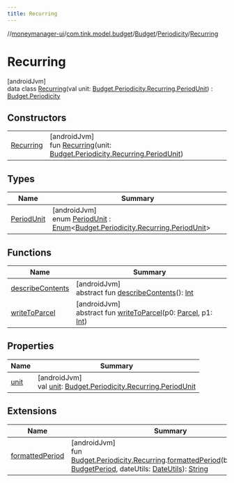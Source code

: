 ```yaml
---
title: Recurring
---
```

//[moneymanager-ui](../../../../../index.html)/[com.tink.model.budget](../../../index.html)/[Budget](../../index.html)/[Periodicity](../index.html)/[Recurring](index.html)



# Recurring



[androidJvm]\
data class [Recurring](index.html)(val unit: [Budget.Periodicity.Recurring.PeriodUnit](-period-unit/index.html)) : [Budget.Periodicity](../index.html)



## Constructors


| | |
|---|---|
| [Recurring](-recurring.html) | [androidJvm]<br>fun [Recurring](-recurring.html)(unit: [Budget.Periodicity.Recurring.PeriodUnit](-period-unit/index.html)) |


## Types


| Name | Summary |
|---|---|
| [PeriodUnit](-period-unit/index.html) | [androidJvm]<br>enum [PeriodUnit](-period-unit/index.html) : [Enum](https://kotlinlang.org/api/latest/jvm/stdlib/kotlin/-enum/index.html)&lt;[Budget.Periodicity.Recurring.PeriodUnit](-period-unit/index.html)&gt; |


## Functions


| Name | Summary |
|---|---|
| [describeContents](../../../../com.tink.service.provider/-provider-filter/index.html#-1578325224%2FFunctions%2F1000845458) | [androidJvm]<br>abstract fun [describeContents](../../../../com.tink.service.provider/-provider-filter/index.html#-1578325224%2FFunctions%2F1000845458)(): [Int](https://kotlinlang.org/api/latest/jvm/stdlib/kotlin/-int/index.html) |
| [writeToParcel](../../../../com.tink.service.provider/-provider-filter/index.html#-1754457655%2FFunctions%2F1000845458) | [androidJvm]<br>abstract fun [writeToParcel](../../../../com.tink.service.provider/-provider-filter/index.html#-1754457655%2FFunctions%2F1000845458)(p0: [Parcel](https://developer.android.com/reference/kotlin/android/os/Parcel.html), p1: [Int](https://kotlinlang.org/api/latest/jvm/stdlib/kotlin/-int/index.html)) |


## Properties


| Name | Summary |
|---|---|
| [unit](unit.html) | [androidJvm]<br>val [unit](unit.html): [Budget.Periodicity.Recurring.PeriodUnit](-period-unit/index.html) |


## Extensions


| Name | Summary |
|---|---|
| [formattedPeriod](../../../../com.tink.moneymanagerui.extensions/formatted-period.html) | [androidJvm]<br>fun [Budget.Periodicity.Recurring](index.html).[formattedPeriod](../../../../com.tink.moneymanagerui.extensions/formatted-period.html)(budgetPeriod: [BudgetPeriod](../../../index.html#406477269%2FClasslikes%2F1000845458), dateUtils: [DateUtils](../../../../se.tink.utils/-date-utils/index.html)): [String](https://kotlinlang.org/api/latest/jvm/stdlib/kotlin/-string/index.html) |

